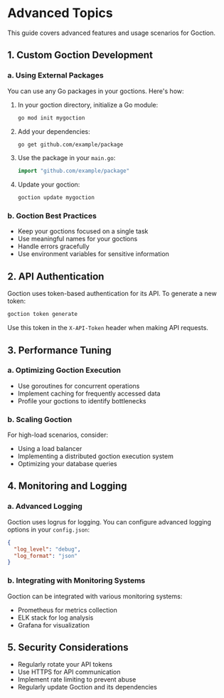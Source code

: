 # Advanced Topics

This guide covers advanced features and usage scenarios for Goction.

## 1. Custom Goction Development

### a. Using External Packages

You can use any Go packages in your goctions. Here's how:

1. In your goction directory, initialize a Go module:

   ```bash
   go mod init mygoction
   ```

2. Add your dependencies:

   ```bash
   go get github.com/example/package
   ```

3. Use the package in your `main.go`:

   ```go
   import "github.com/example/package"
   ```

4. Update your goction:
   ```bash
   goction update mygoction
   ```

### b. Goction Best Practices

- Keep your goctions focused on a single task
- Use meaningful names for your goctions
- Handle errors gracefully
- Use environment variables for sensitive information

## 2. API Authentication

Goction uses token-based authentication for its API. To generate a new token:

```bash
goction token generate
```

Use this token in the `X-API-Token` header when making API requests.

## 3. Performance Tuning

### a. Optimizing Goction Execution

- Use goroutines for concurrent operations
- Implement caching for frequently accessed data
- Profile your goctions to identify bottlenecks

### b. Scaling Goction

For high-load scenarios, consider:

- Using a load balancer
- Implementing a distributed goction execution system
- Optimizing your database queries

## 4. Monitoring and Logging

### a. Advanced Logging

Goction uses logrus for logging. You can configure advanced logging options in your `config.json`:

```json
{
  "log_level": "debug",
  "log_format": "json"
}
```

### b. Integrating with Monitoring Systems

Goction can be integrated with various monitoring systems:

- Prometheus for metrics collection
- ELK stack for log analysis
- Grafana for visualization

## 5. Security Considerations

- Regularly rotate your API tokens
- Use HTTPS for API communication
- Implement rate limiting to prevent abuse
- Regularly update Goction and its dependencies

<FeedbackComponent/>
